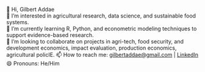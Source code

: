 👋 Hi, Gilbert Addae  
👀 I’m interested in agricultural research, data science, and sustainable food systems.  
🌱 I’m currently learning R, Python, and econometric modeling techniques to support evidence-based research.  
💞️ I’m looking to collaborate on projects in agri-tech, food security, and development economics, impact evaluation, production economics, agricultural policIE.
📫 How to reach me: gilbertaddae@gmail.com | [LinkedIn](https://www.linkedin.com/in/gilbertaddae)  
😄 Pronouns: He/Him  
   

<!---
Gilbertaddae/Gilbertaddae is a ✨ special ✨ repository because its `README.md` (this file) appears on your GitHub profile.
You can click the Preview link to take a look at your changes.
--->

